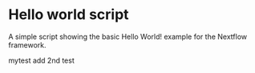 Hello world script
====================

A simple script showing the basic Hello World! example for the Nextflow framework. 

mytest add
2nd test
